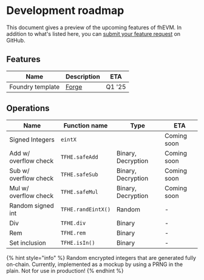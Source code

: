 # Development roadmap

This document gives a preview of the upcoming features of fhEVM. In addition to what's listed here, you can [submit your feature request](https://github.com/zama-ai/fhevm/issues/new?template=feature-request.md) on GitHub.

## Features

| Name             | Description                                               | ETA    |
| ---------------- | --------------------------------------------------------- | ------ |
| Foundry template | [Forge](https://book.getfoundry.sh/reference/forge/forge) | Q1 '25 |

## Operations

| Name                  | Function name      | Type               | ETA         |
| --------------------- | ------------------ | ------------------ | ----------- |
| Signed Integers       | `eintX`            |                    | Coming soon |
| Add w/ overflow check | `TFHE.safeAdd`     | Binary, Decryption | Coming soon |
| Sub w/ overflow check | `TFHE.safeSub`     | Binary, Decryption | Coming soon |
| Mul w/ overflow check | `TFHE.safeMul`     | Binary, Decryption | Coming soon |
| Random signed int     | `TFHE.randEintX()` | Random             | -           |
| Div                   | `TFHE.div`         | Binary             | -           |
| Rem                   | `TFHE.rem`         | Binary             | -           |
| Set inclusion         | `TFHE.isIn()`      | Binary             | -           |

{% hint style="info" %}
Random encrypted integers that are generated fully on-chain. Currently, implemented as a mockup by using a PRNG in the plain. Not for use in production!
{% endhint %}
